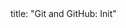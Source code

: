 <frontmatter>
title: "Git and GitHub: Init"
</frontmatter>

<include src="unit-inPage-asFlat.md" boilerplate />